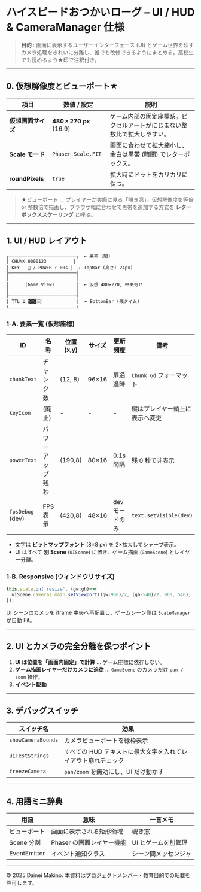 # ハイスピードおつかいローグ – UI / HUD & CameraManager 仕様

> **目的** : 画面に表示するユーザーインターフェース (UI) とゲーム世界を映すカメラ処理をきれいに分離し、誰でも改修できるようにまとめる。高校生でも読めるよう★印で注釈付き。

---

## 0. 仮想解像度とビューポート★

| 項目                    | 数値 / 設定                 | 説明                                   |
| --------------------- | ----------------------- | ------------------------------------ |
| **仮想画面サイズ**           | **480 × 270 px** (16:9) | ゲーム内部の固定座標系。ピクセルアートがにじまない整数比で拡大しやすい。 |
| **Scale モード**         | `Phaser.Scale.FIT`      | 画面に合わせて拡大縮小し、余白は黒帯 (暗闇) でレターボックス。    |
| **roundPixels**       | `true`                  | 拡大時にドットをカリカリに保つ。                     |

> ★ビューポート … プレイヤーが実際に見る「覗き窓」。仮想解像度を等倍 or 整数倍で描画し、ブラウザ幅に合わせて黒帯を追加する方式を **レターボックススケーリング** と呼ぶ。

---

## 1. UI / HUD レイアウト

```
┌─────────────────────────┐  ← 黒帯 (闇)
│ CHUNK 0000123          │
│ KEY   🔑 / POWER ⚡ 00s │  ← TopBar (高さ: 24px)
├─────────────────────────┤
│                         │
│      (Game View)        │  ← 仮想 480×270, 中央寄せ
│                         │
├─────────────────────────┤
│ TTL ⏳ ▓▓▓░░             │  ← BottomBar (残タイム)
└─────────────────────────┘
```

### 1‑A. 要素一覧 (仮想座標)

| ID               | 名称       | 位置 (x,y) | サイズ    | 更新頻度     | 備考                     |
| ---------------- | -------- | -------- | ------ | -------- | ---------------------- |
| `chunkText`      | チャンク数  | (12, 8)  | 96×16  | 扉通過時    | `Chunk 6d` フォーマット      |
| `keyIcon`        | (廃止)          | -        | -      | -          | 鍵はプレイヤー頭上に表示へ変更 |
| `powerText`      | パワーアップ残秒 | (190,8)  | 80×16  | 0.1s 間隔  | 残 0 秒で非表示              |
| `fpsDebug` (dev) | FPS 表示   | (420,8)  | 48×16  | devモードのみ | `text.setVisible(dev)` |

- 文字は **ビットマップフォント** (8×8 px) を 2×拡大してシャープ表示。
- UI はすべて **別 Scene** (`UIScene`) に置き、ゲーム描画 (`GameScene`) とレイヤー分離。

### 1‑B. Responsive (ウィンドウリサイズ)

```ts
this.scale.on('resize', (gw,gh)=>{
  uiScene.cameras.main.setViewport((gw-960)/2, (gh-540)/2, 960, 540);
});
```

UI シーンのカメラを iframe 中央へ再配置し、ゲームシーン側は `ScaleManager` が自動 Fit。

---



## 2. UI とカメラの完全分離を保つポイント

1. **UI は位置を「画面内固定」で計算** … ゲーム座標に依存しない。
2. **ゲーム描画レイヤーだけカメラに追従** … `GameScene` のカメラだけ `pan / zoom` 操作。
3. **イベント駆動**

---

## 3. デバッグスイッチ

| スイッチ名              | 効果                                |
| ------------------ | --------------------------------- |
| `showCameraBounds` | カメラビューポートを緑枠表示                    |
| `uiTestStrings`    | すべての HUD テキストに最大文字を入れてレイアウト崩れチェック |
| `freezeCamera`     | `pan/zoom` を無効にし、UI だけ動かす         |

---

## 4. 用語ミニ辞典

| 用語           | 意味               | 一言メモ        |
| ------------ | ---------------- | ----------- |
| ビューポート       | 画面に表示される矩形領域     | 覗き窓         |
| Scene 分割     | Phaser の画面レイヤー機能 | UI とゲームを別管理 |
| EventEmitter | イベント通知クラス        | シーン間メッセンジャ  |

---

© 2025 Dainei Makino. 本資料はプロジェクトメンバー・教育目的での転載を許可します。

